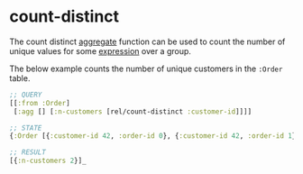 # count-distinct

The count distinct [aggregate](aggregates.md) function can be used to count the number of unique values for some [expression](expr.md) over a group.

The below example counts the number of unique customers in the `:Order` table.

```clojure 
;; QUERY 
[[:from :Order]
 [:agg [] [:n-customers [rel/count-distinct :customer-id]]]]

;; STATE 
{:Order [{:customer-id 42, :order-id 0}, {:customer-id 42, :order-id 1}, {:customer-id 43, :order-id 2}]}

;; RESULT
[{:n-customers 2}]_
```